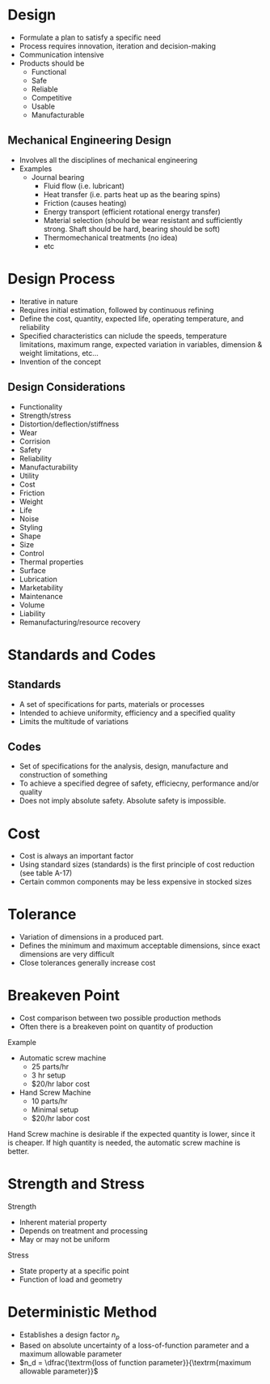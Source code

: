 # Design
- Formulate a plan to satisfy a specific need
- Process requires innovation, iteration and decision-making
- Communication intensive
- Products should be
  - Functional
  - Safe
  - Reliable
  - Competitive
  - Usable
  - Manufacturable

## Mechanical Engineering Design
- Involves all the disciplines of mechanical engineering
- Examples 
  - Journal bearing
    - Fluid flow (i.e. lubricant)
    - Heat transfer (i.e. parts heat up as the bearing spins)
    - Friction (causes heating)
    - Energy transport (efficient rotational energy transfer)
    - Material selection (should be wear resistant and sufficiently strong. Shaft should be hard, bearing should be soft)
    - Thermomechanical treatments (no idea)
    - etc

# Design Process
- Iterative in nature
- Requires initial estimation, followed by continuous refining
- Define the cost, quantity, expected life, operating temperature, and reliability
- Specified characteristics can niclude the speeds, temperature limitations, maximum range, expected variation in variables, dimension & weight limitations, etc...
- Invention of the concept

## Design Considerations
- Functionality
- Strength/stress
- Distortion/deflection/stiffness
- Wear
- Corrision
- Safety
- Reliability
- Manufacturability
- Utility
- Cost  
- Friction
- Weight
- Life
- Noise
- Styling
- Shape
- Size
- Control
- Thermal properties
- Surface
- Lubrication
- Marketability
- Maintenance
- Volume
- Liability
- Remanufacturing/resource recovery

# Standards and Codes

## Standards
- A set of specifications for parts, materials or processes
- Intended to achieve uniformity, efficiency and a specified quality
- Limits the multitude of variations

## Codes
- Set of specifications for the analysis, design, manufacture and construction of something
- To achieve a specified degree of safety, efficiecny, performance and/or quality
- Does not imply absolute safety. Absolute safety is impossible.

# Cost
- Cost is always an important factor
- Using standard sizes (standards) is the first principle of cost reduction (see table A-17)
- Certain common components may be less expensive in stocked sizes

# Tolerance
- Variation of dimensions in a produced part.
- Defines the minimum and maximum acceptable dimensions, since exact dimensions are very difficult
- Close tolerances generally increase cost

# Breakeven Point
- Cost comparison between two possible production methods
- Often there is a breakeven point on quantity of production

Example
- Automatic screw machine
  - 25 parts/hr
  - 3 hr setup
  - $20/hr labor cost
- Hand Screw Machine
  - 10 parts/hr
  - Minimal setup
  - $20/hr labor cost

Hand Screw machine is desirable if the expected quantity is lower, since it is cheaper. If high quantity is needed, the automatic screw machine is better.

# Strength and Stress

Strength
- Inherent material property
- Depends on treatment and processing
- May or may not be uniform

Stress
- State property at a specific point
- Function of load and geometry

# Deterministic Method

- Establishes a design factor $n_p$
- Based on absolute uncertainty of a loss-of-function parameter and a maximum allowable parameter
- $n_d = \dfrac{\textrm{loss of function parameter}}{\textrm{maximum allowable parameter}}$